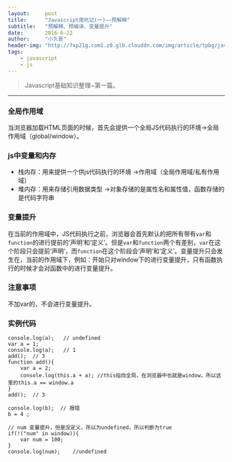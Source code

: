 ```yaml
---
layout:     post
title:      "Javascript爬坑记(一)——预解释"
subtitle:   "预解释、预编译、变量提升"
date:       2016-6-22
author:     "小久哥"
header-img: "http://7xp21g.com1.z0.glb.clouddn.com/img/article/tpbg/javascript.jpg"
tags:
    - javascript
    - js
---
```


> Javascript基础知识整理~第一篇。

***

### 全局作用域
当浏览器加载HTML页面的时候，首先会提供一个全局JS代码执行的环境->全局作用域（global/window）。

### js中变量和内存
* 栈内存：用来提供一个供js代码执行的环境 ->作用域（全局作用域/私有作用域）
* 堆内存：用来存储引用数据类型  ->对象存储的是属性名和属性值，函数存储的是代码字符串

### 变量提升
在当前的作用域中，JS代码执行之前，浏览器会首先默认的把所有带有`var`和`function`的进行提前的‘声明’和‘定义’。但是`var`和`function`两个有差别，`var`在这个阶段只会提前‘声明’，而`function`在这个阶段会‘声明’和‘定义’。变量提升只会发生在，当前的作用域下，例如：开始只对window下的进行变量提升，只有函数执行的时候才会对函数中的进行变量提升。

### 注意事项
不加var的，不会进行变量提升。

### 实例代码

```
console.log(a);   // undefined
var a = 1; 			
console.log(a);   // 1
add();  // 3
function add(){
	var a = 2; 
	console.log(this.a + a); //this指向全局，在浏览器中也就是window，所以这里的this.a == window.a
}
add();  // 3

console.log(b);  // 报错
b = 4 ;
```

```
// num 变量提升，但是没定义，所以为undefined，所以判断为true
if(!("num" in window)){
	var num = 100;
}
console.log(num);    //undefined
```